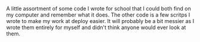 A little assortment of some code I wrote for school that I could both find on my computer and remember what it does. The other code is a few scritps I wrote to make my 
work at deploy easier. It will probably be a bit messier as I wrote them entirely for myself and didn't think anyone would ever look at them. 
